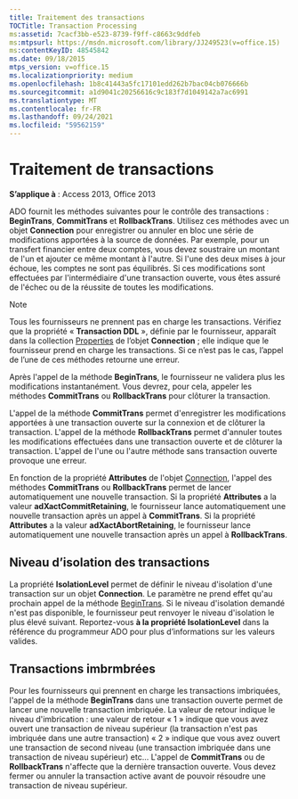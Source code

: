 ```yaml
---
title: Traitement des transactions
TOCTitle: Transaction Processing
ms:assetid: 7cacf3bb-e523-8739-f9ff-c8663c9ddfeb
ms:mtpsurl: https://msdn.microsoft.com/library/JJ249523(v=office.15)
ms:contentKeyID: 48545842
ms.date: 09/18/2015
mtps_version: v=office.15
ms.localizationpriority: medium
ms.openlocfilehash: 1b8c41443a5fc17101edd262b7bac04cb076666b
ms.sourcegitcommit: a1d9041c20256616c9c183f7d1049142a7ac6991
ms.translationtype: MT
ms.contentlocale: fr-FR
ms.lasthandoff: 09/24/2021
ms.locfileid: "59562159"
---
```

# <a name="transaction-processing"></a>Traitement de transactions

**S’applique à** : Access 2013, Office 2013

ADO fournit les méthodes suivantes pour le contrôle des transactions : **BeginTrans**, **CommitTrans** et **RollbackTrans**. Utilisez ces méthodes avec un objet **Connection** pour enregistrer ou annuler en bloc une série de modifications apportées à la source de données. Par exemple, pour un transfert financier entre deux comptes, vous devez soustraire un montant de l'un et ajouter ce même montant à l'autre. Si l'une des deux mises à jour échoue, les comptes ne sont pas équilibrés. Si ces modifications sont effectuées par l'intermédiaire d'une transaction ouverte, vous êtes assuré de l'échec ou de la réussite de toutes les modifications.

> [!NOTE]
> Tous les fournisseurs ne prennent pas en charge les transactions. Vérifiez que la propriété « **Transaction DDL** », définie par le fournisseur, apparaît dans la collection [Properties](properties-collection-ado.md) de l’objet **Connection** ; elle indique que le fournisseur prend en charge les transactions. Si ce n’est pas le cas, l’appel de l’une de ces méthodes retourne une erreur.

Après l'appel de la méthode **BeginTrans**, le fournisseur ne validera plus les modifications instantanément. Vous devrez, pour cela, appeler les méthodes **CommitTrans** ou **RollbackTrans** pour clôturer la transaction.

L'appel de la méthode **CommitTrans** permet d'enregistrer les modifications apportées à une transaction ouverte sur la connexion et de clôturer la transaction. L'appel de la méthode **RollbackTrans** permet d'annuler toutes les modifications effectuées dans une transaction ouverte et de clôturer la transaction. L'appel de l'une ou l'autre méthode sans transaction ouverte provoque une erreur.

En fonction de la propriété **Attributes** de l'objet [Connection](attributes-property-ado.md), l'appel des méthodes **CommitTrans** ou **RollbackTrans** permet de lancer automatiquement une nouvelle transaction. Si la propriété **Attributes** a la valeur **adXactCommitRetaining**, le fournisseur lance automatiquement une nouvelle transaction après un appel à **CommitTrans**. Si la propriété **Attributes** a la valeur **adXactAbortRetaining**, le fournisseur lance automatiquement une nouvelle transaction après un appel à **RollbackTrans**.

## <a name="transaction-isolation-level"></a>Niveau d’isolation des transactions

La propriété **IsolationLevel** permet de définir le niveau d'isolation d'une transaction sur un objet **Connection**. Le paramètre ne prend effet qu'au prochain appel de la méthode [BeginTrans](begintrans-committrans-and-rollbacktrans-methods-ado.md). Si le niveau d'isolation demandé n'est pas disponible, le fournisseur peut renvoyer le niveau d'isolation le plus élevé suivant. Reportez-vous **à la propriété IsolationLevel** dans la référence du programmeur ADO pour plus d’informations sur les valeurs valides.

## <a name="nested-transactions"></a>Transactions imbrmbrées

Pour les fournisseurs qui prennent en charge les transactions imbriquées, l'appel de la méthode **BeginTrans** dans une transaction ouverte permet de lancer une nouvelle transaction imbriquée. La valeur de retour indique le niveau d'imbrication : une valeur de retour « 1 » indique que vous avez ouvert une transaction de niveau supérieur (la transaction n'est pas imbriquée dans une autre transaction) « 2 » indique que vous avez ouvert une transaction de second niveau (une transaction imbriquée dans une transaction de niveau supérieur) etc... L'appel de **CommitTrans** ou de **RollbackTrans** n'affecte que la dernière transaction ouverte. Vous devez fermer ou annuler la transaction active avant de pouvoir résoudre une transaction de niveau supérieur.


